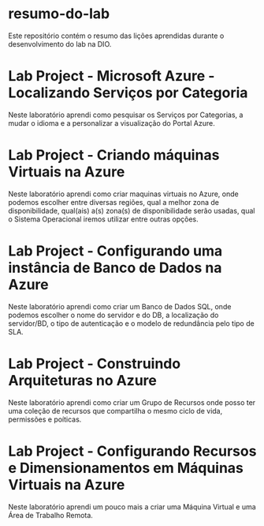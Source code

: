 # resumo-do-lab
Este repositório contém o resumo das lições aprendidas durante o desenvolvimento do lab na DIO.


# Lab Project - Microsoft Azure - Localizando Serviços por Categoria
Neste laboratório aprendi como pesquisar os Serviços por Categorias, a mudar o idioma e a personalizar a visualização do Portal Azure.

# Lab Project - Criando máquinas Virtuais na Azure
Neste laboratório aprendi como criar maquinas virtuais no Azure, onde podemos escolher entre diversas regiões, qual a melhor zona de disponibilidade, qual(ais) a(s) zona(s) de disponibilidade serão usadas, qual o Sistema Operacional iremos utilizar entre outras opções.

# Lab Project - Configurando uma instância de Banco de Dados na Azure
Neste laboratório aprendi como criar um Banco de Dados SQL, onde podemos escolher o nome do servidor e do DB, a localização do servidor/BD, o tipo de autenticação e o modelo de redundância pelo tipo de SLA.

# Lab Project - Construindo Arquiteturas no Azure
Neste laboratório aprendi como criar um Grupo de Recursos onde posso ter uma coleção de recursos que compartilha o mesmo ciclo de vida, permissões e poíticas.

# Lab Project - Configurando Recursos e Dimensionamentos em Máquinas Virtuais na Azure
Neste laboratório aprendi um pouco mais a criar uma Máquina Virtual e uma Área de Trabalho Remota.
